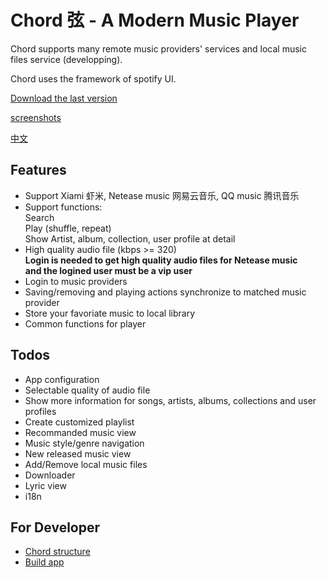 # Chord 弦 - A Modern Music Player

Chord supports many remote music providers' services and local music files service (developping).

Chord uses the framework of spotify UI.

[Download the last version](https://github.com/PeterDing/chord/releases)

[screenshots](docs/screenshots.md)

[中文](README_ZH.md)

## Features

* Support Xiami 虾米, Netease music 网易云音乐, QQ music 腾讯音乐
* Support functions:  
  Search  
  Play (shuffle, repeat)  
  Show Artist, album, collection, user profile at detail
* High quality audio file (kbps >= 320)  
  **Login is needed to get high quality audio files for Netease music**  
  **and the logined user must be a vip user**
* Login to music providers
* Saving/removing and playing actions synchronize to matched music provider
* Store your favoriate music to local library
* Common functions for player

## Todos

- App configuration
- Selectable quality of audio file
- Show more information for songs, artists, albums, collections and user profiles
- Create customized playlist
- Recommanded music view
- Music style/genre navigation
- New released music view
- Add/Remove local music files
- Downloader
- Lyric view
- i18n

## For Developer

- [Chord structure](docs/chord.md)
- [Build app](docs/build.md)
